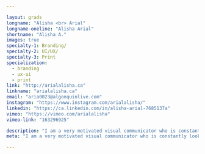 ```yaml
---

layout: grads
longname: "Alisha <br> Arial"
longname-oneline: "Alisha Arial"
shortname: "Alisha A."
images: true
specialty-1: Branding/
specialty-2: UI/UX/
specialty-3: Print
specialization:
  - branding
  - ux-ui
  - print
link: "http://arialalisha.ca"
linkname: "arialalisha.ca"
email: "aria0023@algonquinlive.com"
instagram: "https://www.instagram.com/arialalisha/"
linkedin: "https://ca.linkedin.com/in/alisha-arial-7685137a"
vimeo: "https://vimeo.com/arialalisha"
vimeo-link: "163296925"

description: "I am a very motivated visual communicator who is constantly looking to challenge myself! Currently employed but always up for freelance opportunities."
meta: "I am a very motivated visual communicator who is constantly looking to challenge myself! Currently employed but always up for freelance opportunities."

---
```

